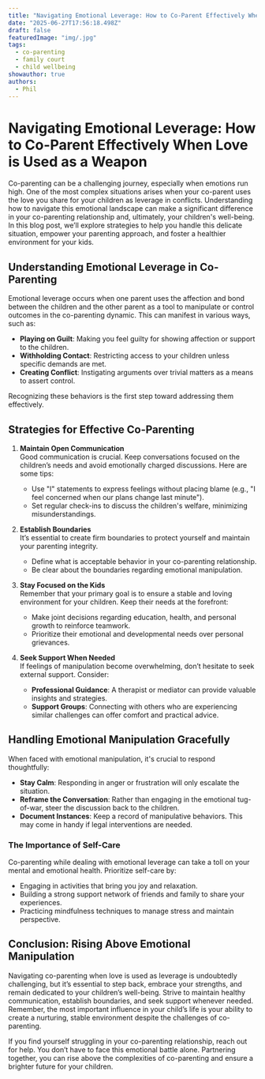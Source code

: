 ```yaml
---
title: "Navigating Emotional Leverage: How to Co-Parent Effectively When Love is Used as a Weapon"
date: "2025-06-27T17:56:18.498Z"
draft: false
featuredImage: "img/.jpg"
tags:
  - co-parenting
  - family court
  - child wellbeing
showauthor: true
authors:
  - Phil
---
```


# Navigating Emotional Leverage: How to Co-Parent Effectively When Love is Used as a Weapon

Co-parenting can be a challenging journey, especially when emotions run high. One of the most complex situations arises when your co-parent uses the love you share for your children as leverage in conflicts. Understanding how to navigate this emotional landscape can make a significant difference in your co-parenting relationship and, ultimately, your children's well-being. In this blog post, we’ll explore strategies to help you handle this delicate situation, empower your parenting approach, and foster a healthier environment for your kids.

## Understanding Emotional Leverage in Co-Parenting

Emotional leverage occurs when one parent uses the affection and bond between the children and the other parent as a tool to manipulate or control outcomes in the co-parenting dynamic. This can manifest in various ways, such as:

- **Playing on Guilt**: Making you feel guilty for showing affection or support to the children.
- **Withholding Contact**: Restricting access to your children unless specific demands are met.
- **Creating Conflict**: Instigating arguments over trivial matters as a means to assert control.

Recognizing these behaviors is the first step toward addressing them effectively. 

## Strategies for Effective Co-Parenting

1. **Maintain Open Communication**  
   Good communication is crucial. Keep conversations focused on the children’s needs and avoid emotionally charged discussions. Here are some tips:
   - Use "I" statements to express feelings without placing blame (e.g., "I feel concerned when our plans change last minute").
   - Set regular check-ins to discuss the children's welfare, minimizing misunderstandings.

2. **Establish Boundaries**  
   It’s essential to create firm boundaries to protect yourself and maintain your parenting integrity. 
   - Define what is acceptable behavior in your co-parenting relationship.
   - Be clear about the boundaries regarding emotional manipulation. 

3. **Stay Focused on the Kids**  
   Remember that your primary goal is to ensure a stable and loving environment for your children. Keep their needs at the forefront:
   - Make joint decisions regarding education, health, and personal growth to reinforce teamwork.
   - Prioritize their emotional and developmental needs over personal grievances.

4. **Seek Support When Needed**  
   If feelings of manipulation become overwhelming, don’t hesitate to seek external support. Consider:
   - **Professional Guidance**: A therapist or mediator can provide valuable insights and strategies.
   - **Support Groups**: Connecting with others who are experiencing similar challenges can offer comfort and practical advice.

## Handling Emotional Manipulation Gracefully

When faced with emotional manipulation, it's crucial to respond thoughtfully:
- **Stay Calm**: Responding in anger or frustration will only escalate the situation.
- **Reframe the Conversation**: Rather than engaging in the emotional tug-of-war, steer the discussion back to the children.
- **Document Instances**: Keep a record of manipulative behaviors. This may come in handy if legal interventions are needed.

### The Importance of Self-Care

Co-parenting while dealing with emotional leverage can take a toll on your mental and emotional health. Prioritize self-care by:
- Engaging in activities that bring you joy and relaxation.
- Building a strong support network of friends and family to share your experiences.
- Practicing mindfulness techniques to manage stress and maintain perspective.

## Conclusion: Rising Above Emotional Manipulation

Navigating co-parenting when love is used as leverage is undoubtedly challenging, but it’s essential to step back, embrace your strengths, and remain dedicated to your children’s well-being. Strive to maintain healthy communication, establish boundaries, and seek support whenever needed. Remember, the most important influence in your child’s life is your ability to create a nurturing, stable environment despite the challenges of co-parenting.

If you find yourself struggling in your co-parenting relationship, reach out for help. You don’t have to face this emotional battle alone. Partnering together, you can rise above the complexities of co-parenting and ensure a brighter future for your children.


